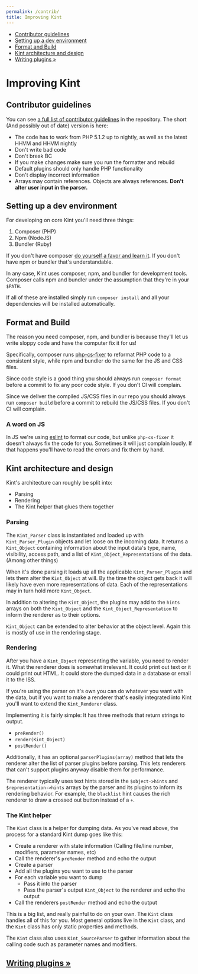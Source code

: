 ```yaml
---
permalink: /contrib/
title: Improving Kint
---
```


<div id="leftmenu" class="col-sm-4 col-md-3 hidden-xs">
<ul class="nav nav-list side-navigation" data-spy="affix" data-offset-top="{{ site.affix_offset }}">
    <li><a href="#guidelines">Contributor guidelines</a></li>
    <li><a href="#devenv">Setting up a dev environment</a></li>
    <li><a href="#lints">Format and Build</a></li>
    <li><a href="#architecture">Kint architecture and design</a></li>
    <li><a href="{{ site.baseurl }}/writing-plugins/">Writing plugins &raquo;</a></li>
</ul>
</div>
<div class="col-sm-8 col-md-9" markdown="1">

# Improving Kint

<section id="guidelines" markdown="1">

## Contributor guidelines

You can see <a href="https://github.com/kint-php/kint/blob/master/CONTRIBUTING.md" target="_blank">a full list of contributor guidelines</a> in the repository. The short (And possibly out of date) version is here:

* The code has to work from PHP 5.1.2 up to nightly, as well as the latest HHVM and HHVM nightly
* Don't write bad code
* Don't break BC
* If you make changes make sure you run the formatter and rebuild
* Default plugins should only handle PHP functionality
* Don't display incorrect information
* Arrays may contain references. Objects are always references. **Don't alter user input in the parser.**

</section>
<section id="devenv" markdown="1">

## Setting up a dev environment

For developing on core Kint you'll need three things:

1. Composer (PHP)
2. Npm (NodeJS)
3. Bundler (Ruby)

If you don't have composer <a href="https://getcomposer.org/" target="_blank">do yourself a favor and learn it</a>. If you don't have npm or bundler that's understandable.

In any case, Kint uses composer, npm, and bundler for development tools. Composer calls npm and bundler under the assumption that they're in your `$PATH`.

If all of these are installed simply run `composer install` and all your dependencies will be installed automatically.

</section>
<section id="lints" markdown="1">

## Format and Build

The reason you need composer, npm, and bundler is because they'll let us write sloppy code and have the computer fix it for us!

Specifically, composer runs <a href="https://github.com/FriendsOfPHP/PHP-CS-Fixer" target="_blank">php-cs-fixer</a> to reformat PHP code to a consistent style, while npm and bundler do the same for the JS and CSS files.

Since code style is a good thing you should always run `composer format` before a commit to fix any poor code style. If you don't CI will complain.

Since we deliver the compiled JS/CSS files in our repo you should always run `composer build` before a commit to rebuild the JS/CSS files. If you don't CI will complain.

### A word on JS

In JS we're using <a href="http://eslint.org/" target="_blank">eslint</a> to format our code, but unlike `php-cs-fixer` it doesn't always fix the code for you. Sometimes it will just complain loudly. If that happens you'll have to read the errors and fix them by hand.

</section>
<section id="architecture" markdown="1">

## Kint architecture and design

Kint's architecture can roughly be split into:

* Parsing
* Rendering
* The Kint helper that glues them together

### Parsing

The `Kint_Parser` class is instantiated and loaded up with `Kint_Parser_Plugin` objects and let loose on the incoming data. It returns a `Kint_Object` containing information about the input data's type, name, visibility, access path, and a list of `Kint_Object_Representations` of the data. (Among other things)

When it's done parsing it loads up all the applicable `Kint_Parser_Plugin` and lets them alter the `Kint_Object` at will. By the time the object gets back it will likely have even more representations of data. Each of the representations may in turn hold more `Kint_Object`.

In addition to altering the `Kint_Object`, the plugins may add to the `hints` arrays on both the `Kint_Object` and the `Kint_Object_Representation` to inform the renderer as to their options.

`Kint_Object` can be extended to alter behavior at the object level. Again this is mostly of use in the rendering stage.

### Rendering

After you have a `Kint_Object` representing the variable, you need to render it. What the renderer does is somewhat irrelevant. It could print out text or it could print out HTML. It could store the dumped data in a database or email it to the ISS.

If you're using the parser on it's own you can do whatever you want with the data, but if you want to make a renderer that's easily integrated into Kint you'll want to extend the `Kint_Renderer` class.

Implementing it is fairly simple: It has three methods that return strings to output.

* `preRender()`
* `render(Kint_Object)`
* `postRender()`

Additionally, it has an optional `parserPlugins(array)` method that lets the renderer alter the list of parser plugins before parsing. This lets renderers that can't support plugins anyway disable them for performance.

The renderer typically uses text hints stored in the `$object->hints` and `$representation->hints` arrays by the parser and its plugins to inform its rendering behavior. For example, the `blacklist` hint causes the rich renderer to draw a crossed out button instead of a `+`.

### The Kint helper

The `Kint` class is a helper for dumping data. As you've read above, the process for a standard Kint dump goes like this:

* Create a renderer with state information (Calling file/line number, modifiers, parameter names, etc)
* Call the renderer's `preRender` method and echo the output
* Create a parser
* Add all the plugins you want to use to the parser
* For each variable you want to dump
    * Pass it into the parser
    * Pass the parser's output `Kint_Object` to the renderer and echo the output
* Call the renderers `postRender` method and echo the output

This is a big list, and really painful to do on your own. The `Kint` class handles all of this for you. Most general options live in the `Kint` class, and the `Kint` class has only static properties and methods.

The `Kint` class also uses `Kint_SourceParser` to gather information about the calling code such as parameter names and modifiers.

</section>

<h2><a href="{{ site.baseurl }}/writing-plugins/">Writing plugins &raquo;</a></h2>

</div>

